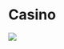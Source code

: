 # Casino
[![](https://jitpack.io/v/menzhikov/project-lvl1-s436.svg)](https://jitpack.io/#menzhikov/project-lvl1-s436)